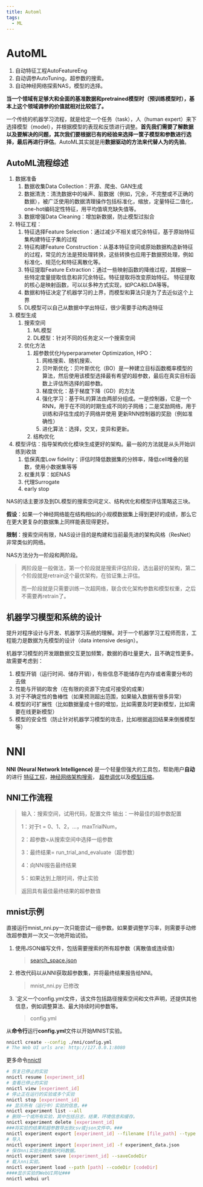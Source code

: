 ```yaml
---
title: Automl
tags:
  - ML
---
```




# AutoML

1. 自动特征工程AutoFeatureEng
2. 自动调参AutoTuning，超参数的搜索。
3. 自动神经网络探索NAS，模型的选择。

**当一个领域有足够大和全面的基准数据和pretrained模型时（预训练模型时），基本上这个领域调参的价值就相对比较低了。**

一个传统的机器学习流程，就是给定一个任务（task），人（human expert）来下选择模型（model），并根据模型的表现和反馈进行调整。**首先我们需要了解数据以及要解决的问题，其次我们要根据已有的经验来选择一筐子模型和参数进行选择，最后再进行评估**。AutoML其实就是用**数据驱动的方法来代替人为的先验**。

## AutoML流程综述

1. 数据准备
   1. 数据收集Data Collection：开源、爬虫、GAN生成
   2. 数据清洗：清洗数据中的噪声、脏数据（例如，冗余，不完整或不正确的数据），被广泛使用的数据清理操作包括标准化，缩放，定量特征二值化，one-hot编码定性特征，用平均值填充缺失值等。
   3. 数据增强Data Cleaning：增加新数据，防止模型过拟合
2. 特征工程：
   1. 特征选择Feature Selection：通过减少不相关或冗余特征，基于原始特征集构建特征子集的过程
   2. 特征构建Feature Construction：从基本特征空间或原始数据构造新特征的过程，常见的方法是预处理转换，这些转换也应用于数据预处理，例如标准化、规范化和特征离散化等。
   3. 特征提取Feature Extraction：通过一些映射函数的降维过程，其根据一些特定度量提取信息和非冗余特征。特征提取将改变原始特征。 特征提取的核心是映射函数，可以以多种方式实现，如PCA和LDA等等。
   4. 数据和特征决定了机器学习的上界，而模型和算法只是为了去近似这个上界
   5. DL模型可以自己从数据中学出特征，很少需要手动构造特征
3. 模型生成
   1. 搜索空间
      1. ML模型
      2. DL模型：针对不同的任务定义一个搜索空间
   2. 优化方法
      1. 超参数优化Hyperparameter Optimization, HPO：
         1. 网格搜索、随机搜索、
         2. 贝叶斯优化：贝叶斯优化（BO）是一种建立目标函数概率模型的算法，然后使用该模型选择最有希望的超参数，最后在真实目标函数上评估所选择的超参数。
         3. 梯度优化：基于梯度下降（GD）的方法
         4. 强化学习：基于RL的算法由两部分组成。一是控制器，它是一个RNN，用于在不同的时期生成不同的子网络；二是奖励网络，用于训练和评估生成的子网络并使用 更新RNN控制器的奖励（例如准确性）
         5. 进化算法：选择，交叉，变异和更新。
      2. 结构优化
4. 模型评估：指导架构优化模块生成更好的架构。最一般的方法就是从头开始训练到收敛
   1. 低保真度Low fidelity：评估时降低数据集的分辨率，降低cell堆叠的层数，使用小数据集等等
   2. 权重共享：如ENAS
   3. 代理Surrogate
   4. early stop

NAS的话主要涉及到DL模型的搜索空间定义、结构优化和模型评估策略这三块。

**假设**：如果一个神经网络能在结构相似的小规模数据集上得到更好的成绩，那么它在更大更复杂的数据集上同样能表现得更好。

**限制**：搜索空间有限，NAS设计目的是构建和当前最先进的架构风格（ResNet）非常类似的网络。

NAS方法分为一阶段和两阶段。

> 两阶段是一般做法，第一个阶段就是搜索评估阶段，选出最好的架构，第二个阶段就是retrain这个最优架构，在验证集上评估。
>
> 而一阶段就是只需要训练一次超网络，联合优化架构参数和模型权重，之后不需要再retrain了。

## 机器学习模型和系统的设计

提升对程序设计与开发、机器学习系统的理解。对于一个机器学习工程师而言，工程能力是数据为先模型的设计（data intensive design）。

机器学习模型的开发跟数据交互更加频繁，数据的吞吐量更大，且不确定性更多。故需要考虑到：

1. 模型开销（运行时间、储存开销），有些信息不能储存在内存或者需要分布的去做
2. 性能与开销的取舍（在有限的资源下完成可接受的成果）
3. 对于不确定性的鲁棒性（如果预测超出范围，如果输入数据有很多异常）
4. 模型的可扩展性（比如数据量成十倍的增加，比如需要及时更新模型，比如需要在线更新模型）
5. 模型的安全性（防止针对机器学习模型的攻击，比如根据返回结果来倒推模型等）



# NNI

**NNI (Neural Network Intelligence)** 
是一个轻量但强大的工具包，帮助用户**自动**的进行 [特征工程](https://nni.readthedocs.io/zh/latest/FeatureEngineering/Overview.html)，[神经网络架构搜索](https://nni.readthedocs.io/zh/latest/NAS/Overview.html)， [超参调优](https://nni.readthedocs.io/zh/latest/Tuner/BuiltinTuner.html)以及[模型压缩](https://nni.readthedocs.io/zh/latest/Compression/Overview.html)。   

## NNI工作流程

> 输入：搜索空间，试用代码，配置文件
> 输出：一种最佳的超参数配置  
>
> 1：对于t = 0、1、2，...，maxTrialNum，
>
> 2：超参数=从搜索空间中选择一组参数
>
> 3：最终结果= run_trial_and_evaluate（超参数）
>
> 4：向NNI报告最终结果
>
> 5：如果达到上限时间，停止实验
>
> 返回具有最佳最终结果的超参数值

## mnist示例

直接运行mnist_nni.py一次只能尝试一组参数。如果要调整学习率，则需要手动修改超参数并一次又一次地开始试验。

1. 使用JSON编写文件，包括需要搜索的所有超参数（离散值或连续值）

   > [search_space.json](https://github.com/microsoft/nni/blob/85c0d841a6a15d64f32d8237e29616227fd03425/examples/trials/mnist-pytorch/search_space.json)

2. 修改代码以从NNI获取超参数集，并将最终结果报告给NNI。

   > mnist_nni.py 已修改

3. `定义一个config.yml文件，该文件包括路径搜索空间和文件声明，还提供其他信息，例如调整算法、最大持续时间参数等。

   > config.yml

从**命令行**运行**config.yml**文件以开始MNIST实验。

```bash
nnictl create --config ./nni/config.yml
# The Web UI urls are: http://127.0.0.1:8080
```

更多命令[nnictl](https://nni.readthedocs.io/en/latest/Tutorial/Nnictl.html)

```bash
# 恢复已停止的实验
nnictl resume [experiment_id]
# 查看已停止的实验
nnictl view [experiment_id]
# 停止正在运行的实验或多个实验
nnictl stop [experiment_id]
## 显示所有（运行中）实验的信息。##
nnictl experiment list --all
# 删除一个或所有实验，其中包括日志，结果，环境信息和缓存。
nnictl experiment delete [experiment_id]
###将实验的结果和超参数导出到csv或json文件中。###
nnictl experiment export [experiment_id] --filename [file_path] --type json --intermediate
# 导入
nnictl experiment import [experiment_id] -f experiment_data.json
# 保存nni实验元数据和代码数据。
nnictl experiment save [experiment_id] --saveCodeDir
# 载入nni实验。
nnictl experiment load --path [path] --codeDir [codeDir]
####显示实验的WebUI网址###
nnictl webui url
```


